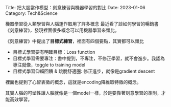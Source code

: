 Title: 把大腦當作模型：刻意練習與機器學習的對比
Date: 2023-01-06
Category: Tech&Science

機器學習從人類學習與人腦運作取用了許多概念
最近看了談如何學習的暢銷書《刻意練習》，發現裡面很多概念可以用機器學習來類比。

《刻意練習》中提出了**目標式練習**，裡面有四個要點，其實都可以類比

 - 目標式學習要有明確目標：Loss function
 - 目標式學習需要專注：書中提到，不專注，不修正學習，就不會進步。我認為專注就像，toggle to training model
 - 目標式學習仰賴回饋 & 跳脫舒適圈: 修正進步，就像是gradient descent

裡面也提到了心智表徵的概念，這就是encoding降維取特徵的概念。

其實人腦的可塑性讓人腦就像是一個model一樣，於是要靠著刻意學習的準則，才能高效學習。